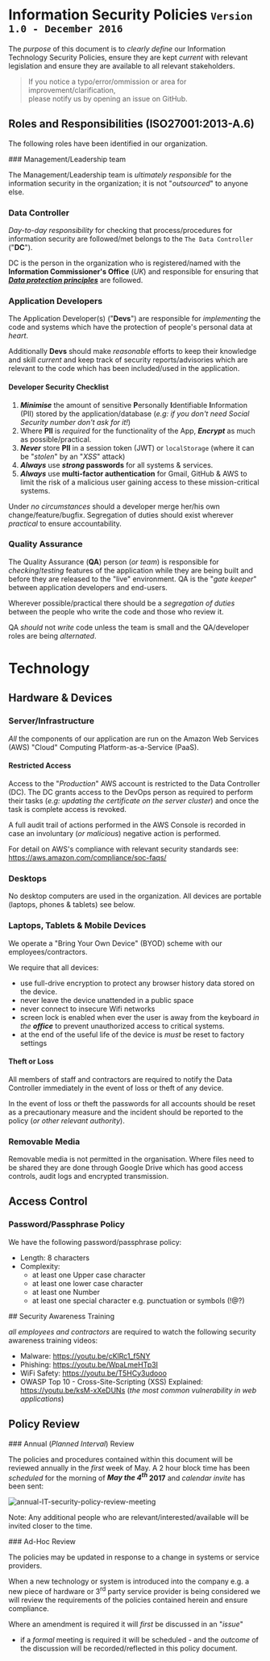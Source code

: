 # Information Security Policies <small>`Version 1.0 - December 2016`</small>

The _purpose_ of this document is to _clearly define_ our Information Technology
Security Policies, ensure they are kept _current_ with relevant legislation
and ensure they are available to all relevant stakeholders.

> If you notice a typo/error/ommission or area for improvement/clarification, <br />
please notify us by opening an issue on GitHub.


## Roles and Responsibilities (ISO27001:2013-A.6)

The following roles have been identified in our organization.

### Management/Leadership team

The Management/Leadership team is _ultimately responsible_ for the information
security in the organization; it is not "_outsourced_" to anyone else.


### Data Controller

_Day-to-day responsibility_ for checking that process/procedures for information
security are followed/met belongs to the `The Data Controller` ("**DC**").

DC is the person in the organization who is registered/named
with the **Information Commissioner's Office** (_UK_) and
responsible for ensuring that
[***Data protection principles***](https://ico.org.uk/for-organisations/guide-to-data-protection/data-protection-principles/)
are followed.

### Application Developers

The Application Developer(s) ("**Devs**") are responsible for _implementing_ the code and systems
which have the protection of people's personal data at _heart_.

Additionally **Devs** should make _reasonable_ efforts to keep their
knowledge and skill _current_ and keep track of security reports/advisories
which are relevant to the code which has been included/used in the application.


#### Developer Security Checklist

1. ***Minimise*** the amount of sensitive **P**ersonally **I**dentifiable **I**nformation (PII)
stored by the application/database (_e.g: if you don't need Social Security number don't ask for it!_)
2. Where **PII** is _required_ for the functionality of the App, ***Encrypt*** as much as possible/practical.
3. ***Never*** store **PII** in a session token (JWT) or `localStorage` (where it can be "_stolen_" by an "_XSS_" attack)
4. ***Always*** use **_strong_ passwords** for all systems & services.
5. ***Always*** use **multi-factor authentication** for Gmail, GitHub & AWS to limit the risk of
a malicious user gaining access to these mission-critical systems.

Under _no circumstances_ should a developer merge her/his own change/feature/bugfix.
Segregation of duties should exist wherever _practical_ to ensure accountability.

### Quality Assurance

The Quality Assurance (**QA**) person (_or team_) is responsible for
_checking_/_testing_ features of the application while they are being built
and before they are released to the "live" environment.
QA is the "_gate keeper_" between application developers and end-users.

Wherever possible/practical there should be a _segregation of duties_ between
the people who write the code and those who review it.

QA _should_ not _write_ code unless the team is small and the QA/developer
roles are being _alternated_.

# Technology

## Hardware & Devices

### Server/Infrastructure

_All_ the components of our application are run on the Amazon Web Services (AWS)
"Cloud" Computing Platform-as-a-Service (PaaS).

#### Restricted Access

Access to the "_Production_" AWS account is restricted to the Data Controller (DC).
The DC grants access to the DevOps person as required to perform their tasks
(_e.g: updating the certificate on the server cluster_) and once the task is complete
access is revoked.

A full audit trail of actions performed in the AWS Console is recorded
in case an involuntary (_or malicious_) negative action is performed.

For detail on AWS's compliance with relevant security standards see:
https://aws.amazon.com/compliance/soc-faqs/

### Desktops

No desktop computers are used in the organization.
All devices are portable (laptops, phones & tablets) see below.

### Laptops, Tablets & Mobile Devices

We operate a "Bring Your Own Device" (BYOD) scheme with our employees/contractors.

We require that all devices:
+ use full-drive encryption to protect any browser history data stored on the device.
+ never leave the device unattended in a public space
+ never connect to insecure Wifi networks
+ screen lock is enabled when ever the user is away from the keyboard _in the **office**_
to prevent unauthorized access to critical systems.
+ at the end of the useful life of the device is _must_ be reset to factory settings

#### Theft or Loss

All members of staff and contractors are required to notify the Data Controller
immediately in the event of loss or theft of any device.

In the event of loss or theft the passwords for all accounts should be reset
as a precautionary measure and the incident should be reported to the policy
(_or other relevant authority_).



### Removable Media

Removable media is not permitted in the organisation.
Where files need to be shared they are done through Google Drive
which has good access controls, audit logs and encrypted transmission.

## Access Control

### Password/Passphrase Policy

We have the following password/passphrase policy:
+ Length: 8 characters
+ Complexity:
  + at least one Upper case character
  + at least one lower case character
  + at least one Number
  + at least one special character e.g. punctuation or symbols (!@?)


## Security Awareness Training

_all employees and contractors_ are required to watch the following
security awareness training videos:

+ Malware: https://youtu.be/cKlRc1_f5NY
+ Phishing: https://youtu.be/WpaLmeHTp3I
+ WiFi Safety: https://youtu.be/T5HCy3udooo
+ OWASP Top 10 - Cross-Site-Scripting (XSS) Explained: https://youtu.be/ksM-xXeDUNs
(_the most common vulnerability in web applications_)

## Policy Review

### Annual (_Planned Interval_) Review

The policies and procedures contained within this document will be reviewed annually in the _first_ week of May. A 2 hour block time has been _scheduled_ for the morning of **_May the 4<sup>th</sup>_ 2017** and _calendar invite_ has been sent:

![annual-IT-security-policy-review-meeting](https://cloud.githubusercontent.com/assets/194400/21121467/79538e0a-c0c4-11e6-8859-b627fcedb7d8.png)

Note: Any additional people who are relevant/interested/available will be invited closer to the time.

### Ad-Hoc Review

The policies may be updated in response to a change in systems or service providers.

When a new technology or system is introduced into the company
e.g. a new piece of hardware or 3<sup>rd</sup> party service provider is
being considered we will review the requirements of the policies contained
herein and ensure compliance.

Where an amendment is required it will _first_ be discussed in an "_issue_"
- if a _formal_ meeting is required it will be scheduled - and the _outcome_
of the discussion will be recorded/reflected in this policy document.
